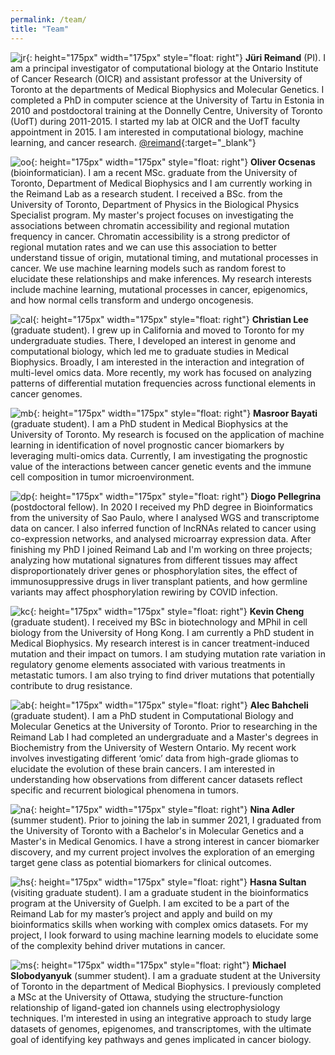 ```yaml
---
permalink: /team/
title: "Team"
---
```


![jr](/assets/images/juri.png){: height="175px" width="175px" style="float: right"}
**Jüri Reimand** (PI).
I am a principal investigator of computational biology at the Ontario Institute of Cancer Research (OICR) and assistant professor at the University of Toronto at the departments of Medical Biophysics and Molecular Genetics. I completed a PhD in computer science at the University of Tartu in Estonia in 2010 and postdoctoral training at the Donnelly Centre, University of Toronto (UofT) during 2011-2015. I started my lab at OICR and the UofT faculty appointment in 2015. I am interested in computational biology, machine learning, and cancer research. 
[@reimand](https://twitter.com/reimand){:target="_blank"}

![oo](/assets/images/Oliver.png){: height="175px" width="175px" style="float: right"}
**Oliver Ocsenas** (bioinformatician).
I am a recent MSc. graduate from the University of Toronto, Department of Medical Biophysics and I am currently working in the Reimand Lab as a research student. I received a BSc. from the University of Toronto, Department of Physics in the Biological Physics Specialist program. My master's project focuses on investigating the associations between chromatin accessibility and regional mutation frequency in cancer. Chromatin accessibility is a strong predictor of regional mutation rates and we can use this association to better understand tissue of origin, mutational timing, and mutational processes in cancer. We use machine learning models such as random forest to elucidate these relationships and make inferences. My research interests include machine learning, mutational processes in cancer, epigenomics, and how normal cells transform and undergo oncogenesis. 

![cal](/assets/images/Christian.png){: height="175px" width="175px" style="float: right"}
**Christian Lee** (graduate student).
I grew up in California and moved to Toronto for my undergraduate studies. There, I developed an interest in genome and computational biology, which led me to graduate studies in Medical Biophysics. Broadly, I am interested in the interaction and integration of multi-level omics data. More recently, my work has focused on analyzing patterns of differential mutation frequencies across functional elements in cancer genomes. 

![mb](/assets/images/Masroor.jpg){: height="175px" width="175px" style="float: right"}
**Masroor Bayati** (graduate student).
I am a PhD student in Medical Biophysics at the University of Toronto. My research is focused on the application of machine learning in identification of novel prognostic cancer biomarkers by leveraging multi-omics data. Currently, I am investigating the prognostic value of the interactions between cancer genetic events and the immune cell composition in tumor microenvironment.

![dp](/assets/images/Diogo.png){: height="175px" width="175px" style="float: right"}
**Diogo Pellegrina** (postdoctoral fellow).
In 2020 I received my PhD degree in Bioinformatics from the university of Sao Paulo, where I analysed WGS and transcriptome data on cancer. I also  inferred function of lncRNAs related to cancer using co-expression networks, and analysed microarray expression data. After finishing my PhD I joined Reimand Lab and I'm working on three projects; analyzing how mutational signatures from different tissues may affect disproportionately driver genes or phosphorylation sites, the effect of immunosuppressive drugs in liver transplant patients, and how germline variants may affect phosphorylation rewiring by COVID infection.

![kc](/assets/images/Kevin.png){: height="175px" width="175px" style="float: right"}
**Kevin Cheng** (graduate student). 
I received my BSc in biotechnology and MPhil in cell biology from the University of Hong Kong. I am currently a PhD student in Medical Biophysics. My research interest is in cancer treatment-induced mutation and their impact on tumors. I am studying mutation rate variation in regulatory genome elements associated with various treatments in metastatic tumors. I am also trying to find driver mutations that potentially contribute to drug resistance.


![ab](/assets/images/Alec.png){: height="175px" width="175px" style="float: right"}
**Alec Bahcheli** (graduate student). 
I am a PhD student in Computational Biology and Molecular Genetics at the University of Toronto. Prior to researching in the Reimand Lab I had completed an undergraduate and a Master's degrees in Biochemistry from the University of Western Ontario. My recent work involves investigating different ‘omic’ data from high-grade gliomas to elucidate the evolution of these brain cancers. I am interested in understanding how observations from different cancer datasets reflect specific and recurrent biological phenomena in tumors.


![na](/assets/images/NA2.jpg){: height="175px" width="175px" style="float: right"}
**Nina Adler** (summer student). 
Prior to joining the lab in summer 2021, I graduated from the University of Toronto with a Bachelor's in Molecular Genetics and a Master's in Medical Genomics. I have a strong interest in cancer biomarker discovery, and my current project involves the exploration of an emerging target gene class as potential biomarkers for clinical outcomes.

![hs](/assets/images/Hasna.png){: height="175px" width="175px" style="float: right"}
**Hasna Sultan** (visiting graduate student).
I am a graduate student in the bioinformatics program at the University of Guelph. I am excited to be a part of the Reimand Lab for my master’s project and apply and build on my bioinformatics skills when working with complex omics datasets. For my project, I look forward to using machine learning models to elucidate some of the complexity behind driver mutations in cancer.

![ms](/assets/images/bio-photo.jpg){: height="175px" width="175px" style="float: right"}
**Michael Slobodyanyuk** (summer student). 
I am a graduate student at the University of Toronto in the department of Medical Biophysics. I previously completed a MSc at the University of Ottawa, studying the structure-function relationship of ligand-gated ion channels using electrophysiology techniques. I'm interested in using an integrative approach to study large datasets of genomes, epigenomes, and transcriptomes, with the ultimate goal of identifying key pathways and genes implicated in cancer biology.